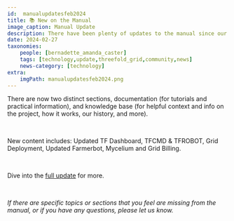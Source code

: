 ```yaml
---
id:  manualupdatesfeb2024
title: 📚 New on the Manual
image_caption: Manual Update
description: There have been plenty of updates to the manual since our last update in January!
date: 2024-02-27
taxonomies:
    people: [bernadette_amanda_caster]
    tags: [technology,update,threefold_grid,community,news]
    news-category: [technology]
extra:
    imgPath: manualupdatesfeb2024.png
---
```


There are now two distinct sections, documentation (for tutorials and practical information), and knowledge base (for helpful context and info on the project, how it works, our history, and more).

<br/>

New content includes: Updated TF Dashboard, TFCMD & TFROBOT, Grid Deployment, Updated Farmerbot, Mycelium and Grid Billing.

<br/>

Dive into the [full update](https://forum.threefold.io/t/tfgrid-manual-updates-february-2024/4229) for more.

<br/>

*If there are specific topics or sections that you feel are missing from the manual, or if you have any questions, please let us know.*